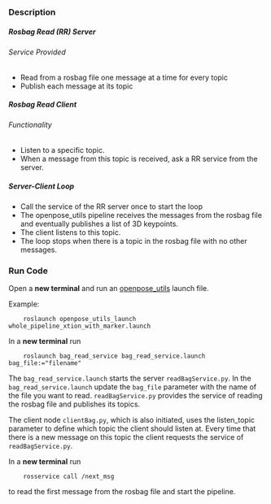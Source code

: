 ### Description

##### Rosbag Read (RR) Server

###### Service Provided
- Read from a rosbag file one message at a time for every topic
- Publish each message at its topic

##### Rosbag Read Client

###### Functionality
- Listen to a specific topic.
- When a message from this topic is received, ask a RR service from the server.

##### Server-Client Loop
- Call the service of the RR server once to start the loop
- The openpose_utils pipeline receives the messages from the rosbag file and eventually publishes a list of 3D keypoints.
- The client listens to this topic.
- The loop stops when there is a topic in the rosbag file with no other messages.



### Run Code

Open a __new terminal__ and run an [openpose_utils](https://github.com/Roboskel-Manipulation/openpose_utils) launch file.

Example: 

        roslaunch openpose_utils_launch whole_pipeline_xtion_with_marker.launch

In a __new terminal__ run
        
        roslaunch bag_read_service bag_read_service.launch bag_file:="filename"
The `bag_read_service.launch` starts the server `readBagService.py`. In the `bag_read_service.launch` update the `bag_file` parameter with the name of the file you want to read.
`readBagService.py` provides the service of reading the rosbag file and publishes its topics.

The client node `clientBag.py`, which is also initiated, uses the listen_topic parameter to define which topic the client should listen at. Every time that there is a new message on this topic the client requests the service of `readBagService.py`.

In a __new terminal__ run 

        rosservice call /next_msg

to read the first message from the rosbag file and start the pipeline.
